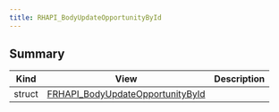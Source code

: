 ```yaml
---
title: RHAPI_BodyUpdateOpportunityById
---
```


## Summary
| Kind | View | Description |
|------|------|-------------|
|struct|[FRHAPI_BodyUpdateOpportunityById](/unreal-plugins/all/structfrhapi__bodyupdateopportunitybyid/#structFRHAPI__BodyUpdateOpportunityById)||
